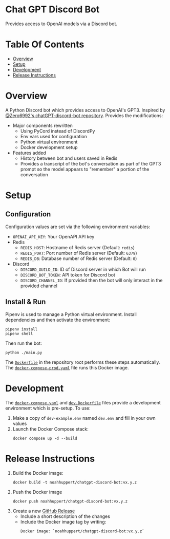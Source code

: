 # Chat GPT Discord Bot
Provides access to OpenAI models via a Discord bot.

# Table Of Contents
- [Overview](#overview)
- [Setup](#setup)
- [Development](#development)
- [Release Instructions](#release-instructions)

# Overview
A Python Discord bot which provides access to OpenAI's GPT3. Inspired by [@Zero6992's chatGPT-discord-bot repository](https://github.com/Zero6992/chatGPT-discord-bot). Provides the modifications:

- Major components rewritten
   - Using PyCord instead of DiscordPy
   - Env vars used for configuration
   - Python virtual environment
   - Docker development setup
- Features added
   - History between bot and users saved in Redis
   - Provides a transcript of the bot's conversation as part of the GPT3 prompt so the model appears to "remember" a portion of the conversation

# Setup
## Configuration
Configuration values are set via the following environment variables:
- `OPENAI_API_KEY`: Your OpenAPI API key
- Redis
   - `REDIS_HOST`: Hostname of Redis server (Default: `redis`)
   - `REDIS_PORT`: Port number of Redis server (Default: `6379`)
   - `REDIS_DB`: Database number of Redis server (Default: `0`)
- Discord
   - `DISCORD_GUILD_ID`: ID of Discord server in which Bot will run
   - `DISCORD_BOT_TOKEN`: API token for Discord bot
   - `DISCORD_CHANNEL_ID`: If provided then the bot will only interact in the provided channel

## Install & Run
Pipenv is used to manage a Python virtual environment. Install dependencies and then activate the environment:

```
pipenv install
pipenv shell
```

Then run the bot:

```
python ./main.py
```

The [`Dockerfile`](./Dockerfile) in the repository root performs these steps automatically. The [`docker-compose-prod.yaml`](./docker-compose-prod.yaml) file runs this Docker image.

# Development
The [`docker-compose.yaml`](./docker-compose.yaml) and [`dev.Dockerfile`](./dev.Dockerfile) files provide a development environment which is pre-setup. To use:

1. Make a copy of `dev-example.env` named `dev.env` and fill in your own values
2. Launch the Docker Compose stack:
   ```
   docker compose up -d --build
   ```

# Release Instructions
1. Build the Docker image:
   ```
   docker build -t noahhuppert/chatgpt-discord-bot:vx.y.z
   ```
2. Push the Docker image
   ```
   docker push noahhuppert/chatgpt-discord-bot:vx.y.z
   ```
3. Create a new [GitHub Release](https://github.com/Noah-Huppert/chatGPT-discord-bot/releases)
   - Include a short description of the changes
   - Include the Docker image tag by writing:
     ```
     Docker image: `noahhuppert/chatgpt-discord-bot:vx.y.z`
     ```